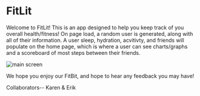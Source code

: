 # FitLit

Welcome to FitLit! This is an app designed to help you keep track of you overall health/fitness! On page load, a random user is generated, along with all of their information. A user sleep, hydration, acvitivty, and friends will populate on the home page, which is where a user can see charts/graphs and a scoreboard of most steps between their friends. 

![main screen](https://user-images.githubusercontent.com/52137660/74385887-d79a8680-4db1-11ea-815e-7ff946e2e67e.png)



We hope you enjoy our FitBit, and hope to hear any feedback you may have!

Collaborators--
Karen & Erik
